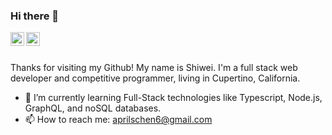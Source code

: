 ### Hi there 👋
<a href="https://www.linkedin.com/in/schen15/">
  <img align="left" alt="Shiwei's Linkedin" width="22px" src="https://raw.githubusercontent.com/peterthehan/peterthehan/master/assets/linkedin.svg" />
</a>

<a href="https://www.instagram.com/shiwei_chen06/">
  <img align="left" alt="Shiwei's Instagram" width="22px" src="https://raw.githubusercontent.com/hussainweb/hussainweb/main/icons/instagram.png" />
</a>

<br/>
<br/>

Thanks for visiting my Github! My name is Shiwei. I'm a full stack web developer and competitive programmer, living in Cupertino, California. 

- 🌱 I’m currently learning Full-Stack technologies like Typescript, Node.js, GraphQL, and noSQL databases.
- 📫 How to reach me: aprilschen6@gmail.com
